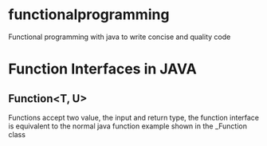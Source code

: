 # functionalprogramming
Functional programming with java to write concise and quality code
# Function Interfaces in JAVA
## Function<T, U>
Functions accept two value, the input and return type, the function interface is 
equivalent to the normal java function example shown in the _Function class
